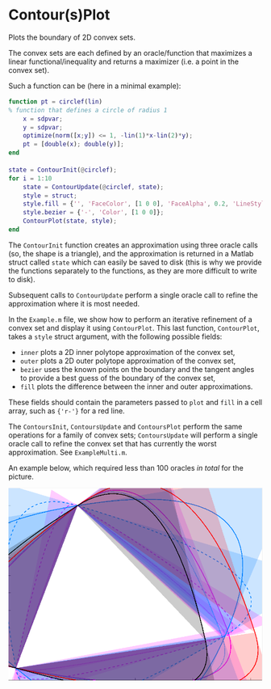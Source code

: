 Contour(s)Plot
==============

Plots the boundary of 2D convex sets.

The convex sets are each defined by an oracle/function that maximizes a linear functional/inequality and returns a maximizer (i.e. a point in the convex set).

Such a function can be (here in a minimal example):

```matlab
function pt = circlef(lin)
% function that defines a circle of radius 1
	x = sdpvar;
	y = sdpvar;
	optimize(norm([x;y]) <= 1, -lin(1)*x-lin(2)*y);
	pt = [double(x); double(y)];
end

state = ContourInit(@circlef);
for i = 1:10
	state = ContourUpdate(@circlef, state);
	style = struct;
	style.fill = {'', 'FaceColor', [1 0 0], 'FaceAlpha', 0.2, 'LineStyle', 'none'};
	style.bezier = {'-', 'Color', [1 0 0]};
	ContourPlot(state, style);
end
```

The `ContourInit` function creates an approximation using three oracle calls (so, the shape is a triangle), and the approximation is returned in a Matlab struct called `state` which can easily be saved to disk (this is why we provide the functions separately to the functions, as they are more difficult to write to disk).

Subsequent calls to `ContourUpdate` perform a single oracle call to refine the approximation where it is most needed.

In the `Example.m` file, we show how to perform an iterative refinement of a convex set and display it using `ContourPlot`. This last function, `ContourPlot`, takes a `style` struct argument, with the following possible fields:

- `inner` plots a 2D inner polytope approximation of the convex set,
- `outer` plots a 2D outer polytope approximation of the convex set,
- `bezier` uses the known points on the boundary and the tangent angles to provide a best guess of the boundary of the convex set,
- `fill` plots the difference between the inner and outer approximations.

These fields should contain the parameters passed to `plot` and `fill` in a cell array, such as `{'r-'}` for a red line.

The `ContoursInit`, `ContoursUpdate` and `ContoursPlot` perform the same operations for a family of convex sets; `ContoursUpdate` will perform a single oracle call to refine the convex set that has currently the worst approximation. See `ExampleMulti.m`.

An example below, which required less than 100 oracles *in total* for the picture.

![Animation](optimizedanim.gif)

